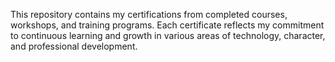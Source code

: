 This repository contains my certifications from completed courses, workshops, and training programs. Each certificate reflects my commitment to continuous learning and growth in various areas of technology, character, and professional development.
